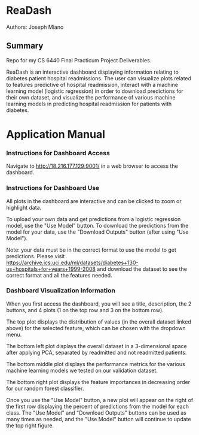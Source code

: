 # ReaDash
Authors: Joseph Miano

## Summary
Repo for my CS 6440 Final Practicum Project Deliverables.

ReaDash is an interactive dashboard displaying information relating to diabetes patient hospital readmissions. The user can visualize plots related to features predictive of hospital readmission, interact with a machine learning model (logistic regression) in order to download predictions for their own dataset, and visualize the performance of various machine learning models in predicting hospital readmission for patients with diabetes.

# Application Manual

### Instructions for Dashboard Access
Navigate to http://18.216.177.129:9001/ in a web browser to access the dashboard.

### Instructions for Dashboard Use
All plots in the dashboard are interactive and can be clicked to zoom or highlight data.

To upload your own data and get predictions from a logistic regression model, use the "Use Model" button.
To download the predictions from the model for your data, use the "Download Outputs" button (after using "Use Model").

Note: your data must be in the correct format to use the model to get predictions.
Please visit https://archive.ics.uci.edu/ml/datasets/diabetes+130-us+hospitals+for+years+1999-2008
and download the dataset to see the correct format and all the features needed.


### Dashboard Visualization Information
When you first access the dashboard, you will see a title, description, the 2 buttons, and 4 plots (1 on the top row and 3 on the bottom row).

The top plot displays the distribution of values (in the overall dataset linked above) for the selected feature, which can be chosen with the dropdown menu.

The bottom left plot displays the overall dataset in a 3-dimensional space after applying PCA, separated by readmitted and not readmitted patients.

The bottom middle plot displays the performance metrics for the various machine learning models we tested on our validation dataset.

The bottom right plot displays the feature importances in decreasing order for our random forest classifier.

Once you use the "Use Model" button, a new plot will appear on the right of the first row displaying the percent of predictions from the model for each class.
The "Use Model" and "Download Outputs" buttons can be used as many times as needed, and the "Use Model" button will continue to update the top right figure.

